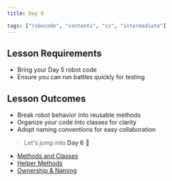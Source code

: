 ```yaml
---
title: Day 6

tags: ["robocode", "contents", "cs", "intermediate"]
---
```


## Lesson Requirements

* Bring your Day 5 robot code
* Ensure you can run battles quickly for testing

## Lesson Outcomes

* Break robot behavior into reusable methods
* Organize your code into classes for clarity
* Adopt naming conventions for easy collaboration

> Let's jump into **Day 6** 🤖
- [Methods and Classes](/robocode/Day-6/00_methods_and_classes)
- [Helper Methods](/robocode/Day-6/01_helper_methods)
- [Ownership & Naming](/robocode/Day-6/02_ownership_naming)
